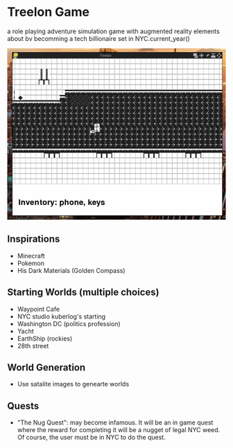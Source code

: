 # Treelon Game

 a role playing adventure simulation game with augmented reality elements about bv becomming a tech billionaire set in NYC.current_year()
 
![screencap](./imgs/screencap.jpg)

## Inspirations
- Minecraft
- Pokemon
- His Dark Materials (Golden Compass)

## Starting Worlds (multiple choices)
- Waypoint Cafe
- NYC studio kuberlog's starting
- Washington DC (politics profession)
- Yacht
- EarthShip (rockies)
- 28th street

## World Generation
- Use satalite images to genearte worlds

## Quests
- "The Nug Quest": may become infamous. It will be an in game quest where the reward for completing it will be a nugget of legal NYC weed. Of course, the user must be in NYC to do the quest.
